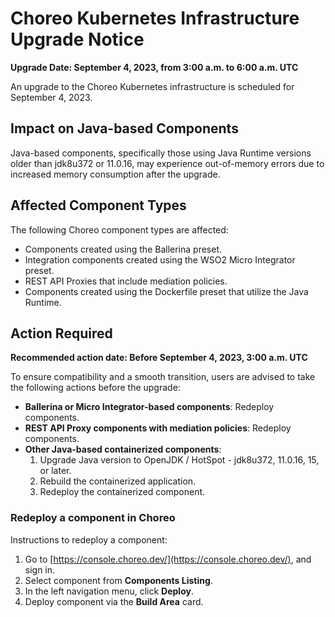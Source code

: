 # Choreo Kubernetes Infrastructure Upgrade Notice

**Upgrade Date: September 4, 2023, from 3:00 a.m. to 6:00 a.m. UTC**

An upgrade to the Choreo Kubernetes infrastructure is scheduled for September 4, 2023.

## Impact on Java-based Components

Java-based components, specifically those using Java Runtime versions older than jdk8u372 or 11.0.16, may experience out-of-memory errors due to increased memory consumption after the upgrade.

## Affected Component Types

The following Choreo component types are affected:

-   Components created using the Ballerina preset.
-   Integration components created using the WSO2 Micro Integrator preset.
-   REST API Proxies that include mediation policies.
-   Components created using the Dockerfile preset that utilize the Java Runtime.

## Action Required

**Recommended action date: Before September 4, 2023, 3:00 a.m. UTC**

To ensure compatibility and a smooth transition, users are advised to take the following actions before the upgrade:

-   **Ballerina or Micro Integrator-based components**: Redeploy components.
-   **REST API Proxy components with mediation policies**: Redeploy components.
-   **Other Java-based containerized components**:
    1.  Upgrade Java version to OpenJDK / HotSpot - jdk8u372, 11.0.16, 15, or later.
    2.  Rebuild the containerized application.
    3.  Redeploy the containerized component.

### Redeploy a component in Choreo

Instructions to redeploy a component:

1.  Go to [https://console.choreo.dev/](https://console.choreo.dev/), and sign in.
2.  Select component from **Components Listing**.
3.  In the left navigation menu, click **Deploy**.
4.  Deploy component via the **Build Area** card.